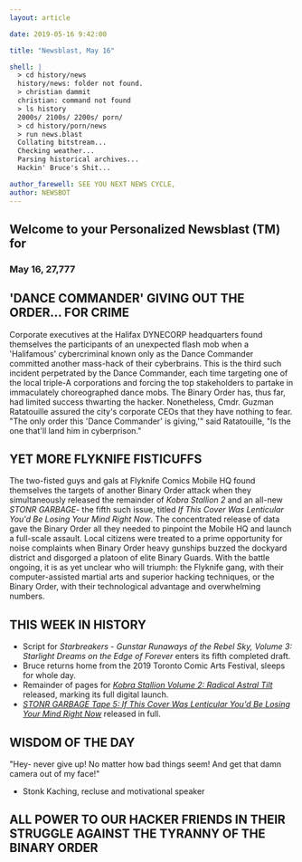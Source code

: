 ```yaml
---
layout: article

date: 2019-05-16 9:42:00

title: "Newsblast, May 16"

shell: |
  > cd history/news
  history/news: folder not found.
  > christian dammit
  christian: command not found
  > ls history
  2000s/ 2100s/ 2200s/ porn/
  > cd history/porn/news
  > run news.blast
  Collating bitstream...
  Checking weather...
  Parsing historical archives...
  Hackin' Bruce's Shit...

author_farewell: SEE YOU NEXT NEWS CYCLE,
author: NEWSBOT
---
```


## Welcome to your Personalized Newsblast (TM) for
### May 16, 27,777

## 'DANCE COMMANDER' GIVING OUT THE ORDER... FOR CRIME
Corporate executives at the Halifax DYNECORP headquarters found themselves the participants of an unexpected flash mob when a 'Halifamous' cybercriminal known only as the Dance Commander committed another mass-hack of their cyberbrains. This is the third such incident perpetrated by the Dance Commander, each time targeting one of the local triple-A corporations and forcing the top stakeholders to partake in immaculately choreographed dance mobs. The Binary Order has, thus far, had limited success thwarting the hacker. Nonetheless, Cmdr. Guzman Ratatouille assured the city's corporate CEOs that they have nothing to fear. "The only order this 'Dance Commander' is giving,'" said Ratatouille, "Is the one that'll land him in cyberprison."

## YET MORE FLYKNIFE FISTICUFFS
The two-fisted guys and gals at Flyknife Comics Mobile HQ found themselves the targets of another Binary Order attack when they simultaneously released the remainder of _Kobra Stallion 2_ and an all-new _STONR GARBAGE_- the fifth such issue, titled _If This Cover Was Lenticular You'd Be Losing Your Mind Right Now_. The concentrated release of data gave the Binary Order all they needed to pinpoint the Mobile HQ and launch a full-scale assault. Local citizens were treated to a prime opportunity for noise complaints when Binary Order heavy gunships buzzed the dockyard district and disgorged a platoon of elite Binary Guards. With the battle ongoing, it is as yet unclear who will triumph: the Flyknife gang, with their computer-assisted martial arts and superior hacking techniques, or the Binary Order, with their technological advantage and overwhelming numbers.

## THIS WEEK IN HISTORY
- Script for _Starbreakers - Gunstar Runaways of the Rebel Sky, Volume 3: Starlight Dreams on the Edge of Forever_ enters its fifth completed draft.
- Bruce returns home from the 2019 Toronto Comic Arts Festival, sleeps for whole day.
- Remainder of pages for [_Kobra Stallion Volume 2: Radical Astral Tilt_](/gallery/kobrastallion2) released, marking its full digital launch.
- [_STONR GARBAGE Tape 5: If This Cover Was Lenticular You'd Be Losing Your Mind Right Now_](/gallery/stonrgarbage5/) released in full.

## WISDOM OF THE DAY
"Hey- never give up! No matter how bad things seem! And get that damn camera out of my face!"
- Stonk Kaching, recluse and motivational speaker

## ALL POWER TO OUR HACKER FRIENDS IN THEIR STRUGGLE AGAINST THE TYRANNY OF THE BINARY ORDER
